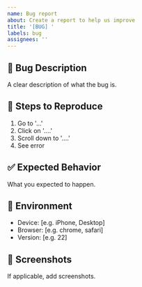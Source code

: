 ```yaml
---
name: Bug report
about: Create a report to help us improve
title: '[BUG] '
labels: bug
assignees: ''
---
```


## 🐛 Bug Description
A clear description of what the bug is.

## 🔄 Steps to Reproduce
1. Go to '...'
2. Click on '....'
3. Scroll down to '....'
4. See error

## ✅ Expected Behavior
What you expected to happen.

## 📱 Environment
- Device: [e.g. iPhone, Desktop]
- Browser: [e.g. chrome, safari]
- Version: [e.g. 22]

## 📸 Screenshots
If applicable, add screenshots.
